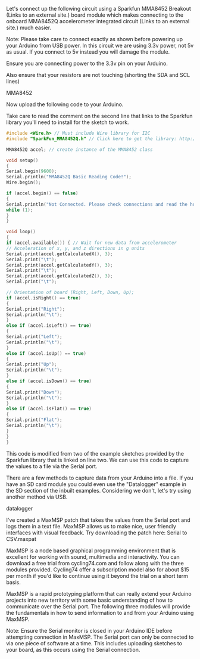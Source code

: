 Let's connect up the following circuit using a Sparkfun MMA8452 Breakout (Links to an external site.) board module which makes connecting to the onboard  MMA8452Q accelerometer integrated circuit (Links to an external site.) much easier.

 

Note: Please take care to connect exactly as shown before powering up your Arduino from USB power. In this circuit we are using 3.3v power, not 5v as usual. If you connect to 5v instead you will damage the module.

Ensure you are connecting power to the 3.3v pin on your Arduino.

Also ensure that your resistors are not touching (shorting the SDA and SCL lines)

 

MMA8452

 

Now upload the following code to your Arduino.

Take care to read the comment on the second line that links to the Sparkfun library you'll need to install for the sketch to work.

 
```c++
#include <Wire.h> // Must include Wire library for I2C
#include "SparkFun_MMA8452Q.h" // Click here to get the library: http://librarymanager/All#SparkFun_MMA8452Q

MMA8452Q accel; // create instance of the MMA8452 class

void setup() 
{
Serial.begin(9600);
Serial.println("MMA8452Q Basic Reading Code!");
Wire.begin();

if (accel.begin() == false) 
{
Serial.println("Not Connected. Please check connections and read the hookup guide.");
while (1);
}
}

void loop() 
{
if (accel.available()) { // Wait for new data from accelerometer
// Acceleration of x, y, and z directions in g units
Serial.print(accel.getCalculatedX(), 3);
Serial.print("\t");
Serial.print(accel.getCalculatedY(), 3);
Serial.print("\t");
Serial.print(accel.getCalculatedZ(), 3);
Serial.print("\t");

// Orientation of board (Right, Left, Down, Up);
if (accel.isRight() == true) 
{
Serial.print("Right");
Serial.println("\t");
}
else if (accel.isLeft() == true) 
{
Serial.print("Left");
Serial.println("\t");
}
else if (accel.isUp() == true) 
{
Serial.print("Up");
Serial.println("\t");
}
else if (accel.isDown() == true) 
{
Serial.print("Down");
Serial.println("\t");
}
else if (accel.isFlat() == true) 
{
Serial.print("Flat");
Serial.println("\t");
}
}
}
``` 

This code is modified from two of the example sketches provided by the Sparkfun library that is linked on line two. We can use this code to capture the values to a file via the Serial port. 

There are a few methods to capture data from your Arduino into a file. If you have an SD card module you could even use the "Datalogger" example in the SD section of the inbuilt examples. Considering we don't, let's try using another method via USB.

 

datalogger

 

I've created a MaxMSP patch that takes the values from the Serial port and logs them in a text file. MaxMSP allows us to make nice, user friendly interfaces with visual feedback. Try downloading the patch here: Serial to CSV.maxpat

MaxMSP is a node based graphical programming environment that is excellent for working with sound, multimedia and interactivity. You can download a free trial from cycling74.com and follow along with the three modules provided. Cycling74 offer a subscription model also for about $15 per month if you'd like to continue using it beyond the trial on a short term basis.

MaxMSP is a rapid prototyping platform that can really extend your Arduino projects into new territory with some basic understanding of how to communicate over the Serial port. The following three modules will provide the fundamentals in how to send information to and from your Arduino using MaxMSP.

Note: Ensure the Serial monitor is closed in your Arduino IDE before attempting connection in MaxMSP. The Serial port can only be connected to via one piece of software at a time. This includes uploading sketches to your board, as this occurs using the Serial connection.
